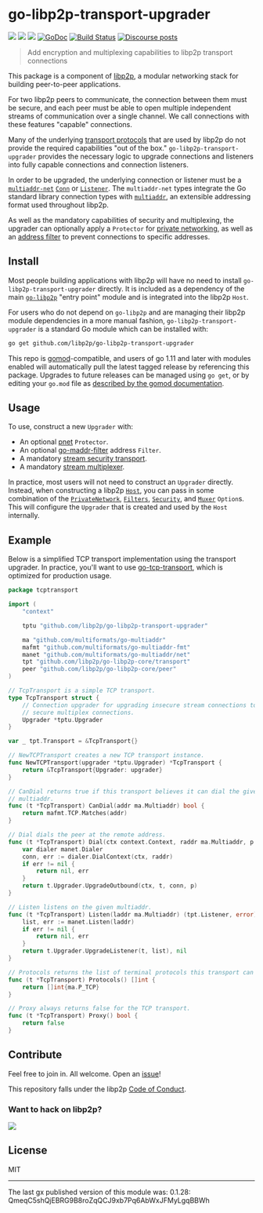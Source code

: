 # go-libp2p-transport-upgrader

[![](https://img.shields.io/badge/made%20by-Protocol%20Labs-blue.svg?style=flat-square)](https://protocol.ai)
[![](https://img.shields.io/badge/project-libp2p-yellow.svg?style=flat-square)](https://libp2p.io/)
[![](https://img.shields.io/badge/freenode-%23libp2p-yellow.svg?style=flat-square)](http://webchat.freenode.net/?channels=%23libp2p)
[![GoDoc](https://godoc.org/github.com/libp2p/go-libp2p-transport-upgrader?status.svg)](https://godoc.org/github.com/libp2p/go-libp2p-transport-upgrader)
[![Build Status](https://travis-ci.org/libp2p/go-libp2p-transport-upgrader.svg?branch=master)](https://travis-ci.org/libp2p/go-libp2p-transport-upgrader)
[![Discourse posts](https://img.shields.io/discourse/https/discuss.libp2p.io/posts.svg)](https://discuss.libp2p.io)

> Add encryption and multiplexing capabilities to libp2p transport connections

This package is a component of [libp2p](https://libp2p.io), a modular networking
stack for building peer-to-peer applications.

For two libp2p peers to communicate, the connection between them must be secure,
and each peer must be able to open multiple independent streams of communication
over a single channel. We call connections with these features "capable"
connections.

Many of the underlying [transport protocols][docs-transport] that are used by
libp2p do not provide the required capabilities "out of the box."
`go-libp2p-transport-upgrader` provides the necessary logic to upgrade
connections and listeners into fully capable connections and connection
listeners.

In order to be upgraded, the underlying connection or listener must be a
[`multiaddr-net`][manet] [`Conn`][manet-conn] or [`Listener`][manet-listener].
The `multiaddr-net` types integrate the Go standard library connection types
with [`multiaddr`][multiaddr], an extensible addressing format used throughout
libp2p.

As well as the mandatory capabilities of security and multiplexing, the upgrader
can optionally apply a `Protector` for [private networking][pnet], as well as an
[address filter][maddr-filter] to prevent connections to specific addresses.

## Install

Most people building applications with libp2p will have no need to install
`go-libp2p-transport-upgrader` directly. It is included as a dependency of the
main [`go-libp2p`][go-libp2p] "entry point" module and is integrated into the
libp2p `Host`.

For users who do not depend on `go-libp2p` and are managing their libp2p module
dependencies in a more manual fashion, `go-libp2p-transport-upgrader` is a
standard Go module which can be installed with:

```sh
go get github.com/libp2p/go-libp2p-transport-upgrader
```

This repo is [gomod](https://github.com/golang/go/wiki/Modules)-compatible, and users of
go 1.11 and later with modules enabled will automatically pull the latest tagged release
by referencing this package. Upgrades to future releases can be managed using `go get`,
or by editing your `go.mod` file as [described by the gomod documentation](https://github.com/golang/go/wiki/Modules#how-to-upgrade-and-downgrade-dependencies).

## Usage

To use, construct a new `Upgrader` with:

* An optional [pnet][pnet] `Protector`.
* An optional [go-maddr-filter][maddr-filter] address `Filter`.
* A mandatory [stream security transport][ss].
* A mandatory [stream multiplexer][smux].

In practice, most users will not need to construct an `Upgrader` directly.
Instead, when constructing a libp2p [`Host`][godoc-host], you can pass in some
combination of the [`PrivateNetwork`][godoc-pnet-option],
[`Filters`][godoc-filters-option], [`Security`][godoc-security-option], and
[`Muxer`][godoc-muxer-option] `Option`s. This will configure the `Upgrader` that
is created and used by the `Host` internally.

## Example

Below is a simplified TCP transport implementation using the transport upgrader.
In practice, you'll want to use
[go-tcp-transport](https://github.com/libp2p/go-tcp-transport), which is
optimized for production usage. 

```go
package tcptransport

import (
	"context"

	tptu "github.com/libp2p/go-libp2p-transport-upgrader"

	ma "github.com/multiformats/go-multiaddr"
	mafmt "github.com/multiformats/go-multiaddr-fmt"
	manet "github.com/multiformats/go-multiaddr/net"
	tpt "github.com/libp2p/go-libp2p-core/transport"
	peer "github.com/libp2p/go-libp2p-core/peer"
)

// TcpTransport is a simple TCP transport.
type TcpTransport struct {
	// Connection upgrader for upgrading insecure stream connections to
	// secure multiplex connections.
	Upgrader *tptu.Upgrader
}

var _ tpt.Transport = &TcpTransport{}

// NewTCPTransport creates a new TCP transport instance.
func NewTCPTransport(upgrader *tptu.Upgrader) *TcpTransport {
	return &TcpTransport{Upgrader: upgrader}
}

// CanDial returns true if this transport believes it can dial the given
// multiaddr.
func (t *TcpTransport) CanDial(addr ma.Multiaddr) bool {
	return mafmt.TCP.Matches(addr)
}

// Dial dials the peer at the remote address.
func (t *TcpTransport) Dial(ctx context.Context, raddr ma.Multiaddr, p peer.ID) (tpt.CapableConn, error) {
	var dialer manet.Dialer
	conn, err := dialer.DialContext(ctx, raddr)
	if err != nil {
		return nil, err
	}
	return t.Upgrader.UpgradeOutbound(ctx, t, conn, p)
}

// Listen listens on the given multiaddr.
func (t *TcpTransport) Listen(laddr ma.Multiaddr) (tpt.Listener, error) {
	list, err := manet.Listen(laddr)
	if err != nil {
		return nil, err
	}
	return t.Upgrader.UpgradeListener(t, list), nil
}

// Protocols returns the list of terminal protocols this transport can dial.
func (t *TcpTransport) Protocols() []int {
	return []int{ma.P_TCP}
}

// Proxy always returns false for the TCP transport.
func (t *TcpTransport) Proxy() bool {
	return false
}

```

## Contribute

Feel free to join in. All welcome. Open an [issue](https://github.com/libp2p/go-libp2p-transport-upgrader/issues)!

This repository falls under the libp2p [Code of Conduct](https://github.com/libp2p/community/blob/master/code-of-conduct.md).

### Want to hack on libp2p?

[![](https://cdn.rawgit.com/libp2p/community/master/img/contribute.gif)](https://github.com/libp2p/community/blob/master/CONTRIBUTE.md)

## License

MIT

---

The last gx published version of this module was: 0.1.28: QmeqC5shQjEBRG9B8roZqQCJ9xb7Pq6AbWxJFMyLgqBBWh

[tpt]: https://godoc.org/github.com/libp2p/go-libp2p-core/transport
[manet]: https://github.com/multiformats/go-multiaddr/
[ss]: https://godoc.org/github.com/libp2p/go-libp2p-core/sec
[smux]: https://godoc.org/github.com/libp2p/go-libp2p-core/mux
[pnet]: https://godoc.org/github.com/libp2p/go-libp2p-core/pnet
[manet-conn]: https://godoc.org/github.com/multiformats/go-multiaddr/net#Conn
[manet-listener]: https://godoc.org/github.com/multiformats/go-multiaddr/net#Listener
[maddr-filter]: https://github.com/multiformats/go-multiaddr
[docs-transport]: https://docs.libp2p.io/concepts/transport
[multiaddr]: https://github.com/multiformats/multiaddr
[go-libp2p]: https://github.com/lib2p2/go-libp2p
[godoc-host]: https://godoc.org/github.com/libp2p/go-libp2p-core/host#Host
[godoc-pnet-option]: https://godoc.org/github.com/libp2p/go-libp2p#PrivateNetwork
[godoc-filters-option]: https://godoc.org/github.com/libp2p/go-libp2p#Filters
[godoc-security-option]: https://godoc.org/github.com/libp2p/go-libp2p#Security
[godoc-muxer-option]: https://godoc.org/github.com/libp2p/go-libp2p#Muxer
